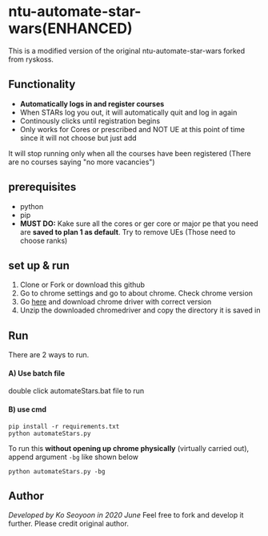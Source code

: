 # ntu-automate-star-wars(ENHANCED)
This is a modified version of the original ntu-automate-star-wars forked from ryskoss.

## Functionality
* **Automatically logs in and register courses**
* When STARs log you out, it will automatically quit and log in again 
* Continously clicks until registration begins
* Only works for Cores or prescribed and NOT UE at this point of time since it will not choose but just add

It will stop running only when all the courses have been registered (There are no courses saying "no more vacancies")

## prerequisites
* python
* pip
* **MUST DO:** Kake sure all the cores or ger core or major pe that you need are **saved to plan 1 as default**. Try to remove UEs (Those need to choose ranks) 

## set up & run
1. Clone or Fork or download this github
2. Go to chrome settings and go to about chrome. Check chrome version
3. Go [here](https://chromedriver.chromium.org/downloads) and download chrome driver with correct version
4. Unzip the downloaded chromedriver and copy the directory it is saved in

## Run 
There are 2 ways to run. 
#### A) Use batch file
double click automateStars.bat file to run

#### B) use cmd
```
pip install -r requirements.txt
python automateStars.py
```
To run this **without opening up chrome physically** (virtually carried out), append argument `-bg` like shown below
```
python automateStars.py -bg
```

## Author
*Developed by Ko Seoyoon in 2020 June*
Feel free to fork and develop it further. Please credit original author.
